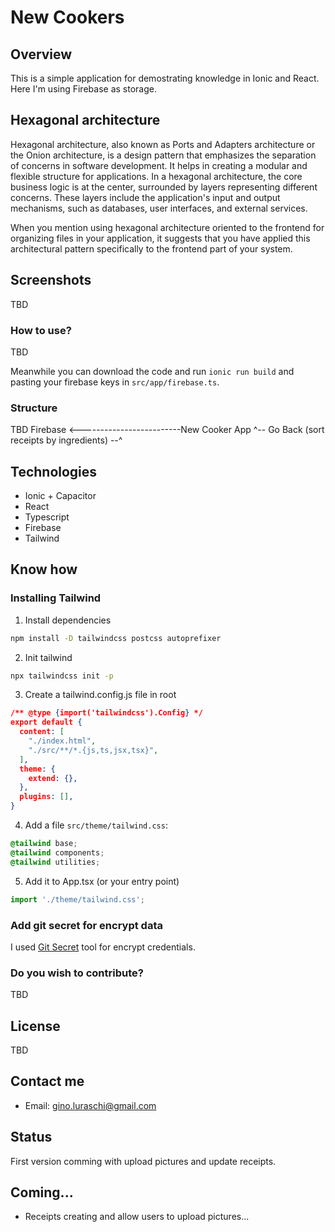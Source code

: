 # New Cookers

## Overview
This is a simple application for demostrating knowledge in Ionic and React. Here I'm using Firebase as storage.

## Hexagonal architecture
Hexagonal architecture, also known as Ports and Adapters architecture or the Onion architecture, is a design pattern that emphasizes the separation of concerns in software development. It helps in creating a modular and flexible structure for applications. In a hexagonal architecture, the core business logic is at the center, surrounded by layers representing different concerns. These layers include the application's input and output mechanisms, such as databases, user interfaces, and external services.

When you mention using hexagonal architecture oriented to the frontend for organizing files in your application, it suggests that you have applied this architectural pattern specifically to the frontend part of your system.

## Screenshots

TBD

### How to use?
TBD

Meanwhile you can download the code and run `ionic run build` and pasting your firebase keys in `src/app/firebase.ts`.

### Structure
TBD
Firebase <-------------------------New Cooker App 
^-- Go Back (sort receipts by ingredients) --^

## Technologies

* Ionic + Capacitor
* React
* Typescript
* Firebase
* Tailwind

## Know how

### Installing Tailwind
1. Install dependencies
```bash
npm install -D tailwindcss postcss autoprefixer
```
2. Init tailwind
```bash
npx tailwindcss init -p
```
3. Create a tailwind.config.js file in root
```json
/** @type {import('tailwindcss').Config} */
export default {
  content: [
    "./index.html",
    "./src/**/*.{js,ts,jsx,tsx}",
  ],
  theme: {
    extend: {},
  },
  plugins: [],
}
```
4. Add a file `src/theme/tailwind.css`:
```css
@tailwind base;
@tailwind components;
@tailwind utilities;
```
5. Add it to App.tsx (or your entry point)
```ts
import './theme/tailwind.css';
```

### Add git secret for encrypt data
I used [Git Secret](https://sobolevn.me/git-secret/installation) tool for encrypt credentials.

### Do you wish to contribute?
TBD

## License
TBD

## Contact me

* Email: gino.luraschi@gmail.com

## Status
First version comming with upload pictures and update receipts.

## Coming...
* Receipts creating and allow users to upload pictures...
